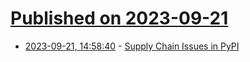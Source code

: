 # [Published on 2023-09-21](index.md)

* [2023-09-21, 14:58:40](https://lobste.rs/s/bu9mfy/supply_chain_issues_pypi) - [Supply Chain Issues in PyPI](https://stiankri.substack.com/p/supply-chain-issues-in-pypi)
